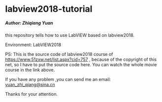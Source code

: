 # labview2018-tutorial
##### Author: Zhiqiang Yuan 
this repository tells how to use LabVIEW based on labview2018.

Environment: LabVIEW2018 

PS: This is the source code of labview2018 course of https://www.51zxw.net/list.aspx?cid=757 , because of the copyright of this net, so I have to put the source code here. You can watch the whole movie course in the link above.

If you have any problem ,you can send me an email: yuan_zhi_qiang@sina.cn 

Thanks for your attention.
